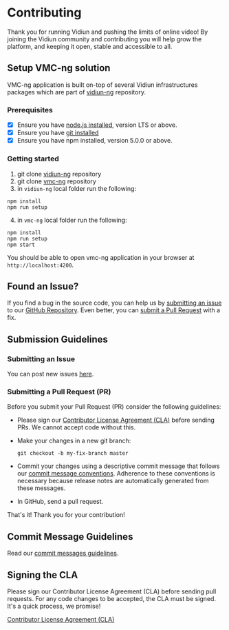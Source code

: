 # Contributing

Thank you for running Vidiun and pushing the limits of online video! By joining the Vidiun community and contributing you will help grow the platform, and keeping it open, stable and accessible to all.


## Setup VMC-ng solution
VMC-ng application is built on-top of several Vidiun infrastructures packages which are part of [vidiun-ng](https://github.com/vidiun/vidiun-ng) repository.

### Prerequisites
 - [x] Ensure you have [node.js installed](https://nodejs.org/en/download/current/), version LTS or above.
 - [x] Ensure you have [git installed](https://git-for-windows.github.io/)
 - [x] Ensure you have npm installed, version 5.0.0 or above.

### Getting started
1. git clone [vidiun-ng](https://github.com/vidiun/vidiun-ng) repository 
2. git clone [vmc-ng](https://github.com/vidiun/vmc-ng) repository
3. in `vidiun-ng` local folder run the following:
```
npm install
npm run setup
```
4. in `vmc-ng` local folder run the following:
```
npm install
npm run setup
npm start
```

You should be able to open vmc-ng application in your browser at `http://localhost:4200`.

## <a name="issue"></a> Found an Issue?
If you find a bug in the source code, you can help us by
[submitting an issue](#submit-issue) to our [GitHub Repository][github]. Even better, you can
[submit a Pull Request](#submit-pr) with a fix.

## <a name="submit"></a> Submission Guidelines

### <a name="submit-issue"></a> Submitting an Issue
You can post new issues [here][github-issues].

### <a name="submit-pr"></a> Submitting a Pull Request (PR)
Before you submit your Pull Request (PR) consider the following guidelines:

* Please sign our [Contributor License Agreement (CLA)](#cla) before sending PRs.
  We cannot accept code without this.
* Make your changes in a new git branch:

     ```shell
     git checkout -b my-fix-branch master
     ```

* Commit your changes using a descriptive commit message that follows our
  [commit message conventions](#commit). Adherence to these conventions
  is necessary because release notes are automatically generated from these messages.
* In GitHub, send a pull request.

That's it! Thank you for your contribution!

## <a name="commit"></a> Commit Message Guidelines
Read our [commit messages guidelines](docs/contribution/commit-messages-guidelines.md).


## <a name="cla"></a> Signing the CLA

Please sign our Contributor License Agreement (CLA) before sending pull requests. For any code changes to be accepted, the CLA must be signed. It's a quick process, we promise!

[Contributor License Agreement (CLA)][cla]

[cla]: https://agentcontribs.vidiun.org/
[dev-doc]: DEVELOPER.md
[github]: https://github.com/vidiun/vmc-ng
[github-issues]: https://github.com/vidiun/vmc-ng/issues
[js-style-guide]: https://google.github.io/styleguide/javascriptguide.xml
